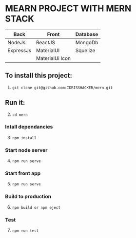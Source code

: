 # MEARN PROJECT WITH MERN STACK

| Back      | Front           | Database |
| --------- | --------------- | -------- |
| NodeJs    | ReactJS         | MongoDb  |
| ExpressJs | MaterialUI      | Squelize |
|           | MaterialUi Icon |          |

## To install this project:

1. `git clone git@github.com:IDRISSHACKER/mern.git`

## Run it:

2. `cd mern`

### Intall dependancies

3. `npm install`

### Start node server

4. `npm run serve`

### Start front app

5. `npm run serve`

### Build to production

6. `npm build or npm eject`

### Test

7. `npm run test`
